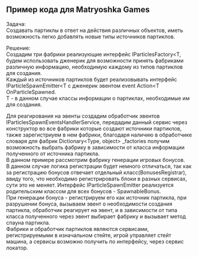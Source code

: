 ## Пример кода для Matryoshka Games

Задача:<br />
Создавать партиклы в ответ на действия различных объектов, иметь возможность легко добавлять новые типы источников партиклов.

Решение:<br />
Создадим три фабрики реализующие интерфейс IParticlesFactory<T, будем использовать дженерик для возможности принять фабриками различную информацию, необходимую каждому из типов партиклов для создания.<br />
Каждый из источников партиклов будет реализовывать интерфейс IParticleSpawnEmitter<T с дженерик эвентом event Action<T OnParticleSpawned.<br />
T - в данном случае классы информации о партиклах, необходимые им для создания.<br /> 

Для реагирования на эвенты создадим обработчик эвентов IParticlesSpawnEventsHandlerService, передадим данный сервис через конструктор во все фабрики которые создают источники партиклов, также зарегистриуем в нем фабрики, благодаря наличию в обработчике словаря для фабрик Dictionary<Type, object> _factories получим возможность выбрать фабрику в зависимости от класса информации полученного от источника партикла.  
В данном примере рассмотрим фабрику генерации игровых бонусов.<br />
В данном случае логика регистрации будет немного отличаться, так как за регистрацию бонусов отвечает отдельный класс(BonusesRegistrar), ввиду того, что необходимо регистрировать блоки в разных сервисах, сути это не меняет.
Интерфейс IParticleSpawnEmitter реализуется родительским классом для всех бонусов - SpawnableBonus.<br />
При генерации бонуса - регистрируем его как источник партикла, при разрушении бонуса, вызываем эвент о необходимости создания партикла, обработчик реагирует на эвент, и в зависимости от типа класса полученного через эвент выбирает фабрику и вызывает метод спауна партикла.<br />
Фабрики и обработчик партиклов являются сервисами, регистрируемыми в изначальном стейте, игрой управляет стейт машина, а сервисы возможно получить по интерфейсу, через сервис локатор.  
 

